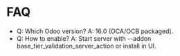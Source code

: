 # FAQ

- Q: Which Odoo version? A: 16.0 (OCA/OCB packaged).
- Q: How to enable? A: Start server with --addon base_tier_validation_server_action or install in UI.

